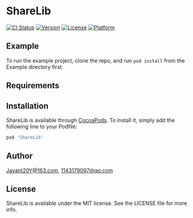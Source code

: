 # ShareLib

[![CI Status](https://img.shields.io/travis/Jayant20Y@163.com/ShareLib.svg?style=flat)](https://travis-ci.org/Jayant20Y@163.com/ShareLib)
[![Version](https://img.shields.io/cocoapods/v/ShareLib.svg?style=flat)](https://cocoapods.org/pods/ShareLib)
[![License](https://img.shields.io/cocoapods/l/ShareLib.svg?style=flat)](https://cocoapods.org/pods/ShareLib)
[![Platform](https://img.shields.io/cocoapods/p/ShareLib.svg?style=flat)](https://cocoapods.org/pods/ShareLib)

## Example

To run the example project, clone the repo, and run `pod install` from the Example directory first.

## Requirements

## Installation

ShareLib is available through [CocoaPods](https://cocoapods.org). To install
it, simply add the following line to your Podfile:

```ruby
pod 'ShareLib'
```

## Author

Jayant20Y@163.com, 1143179097@qq.com

## License

ShareLib is available under the MIT license. See the LICENSE file for more info.
